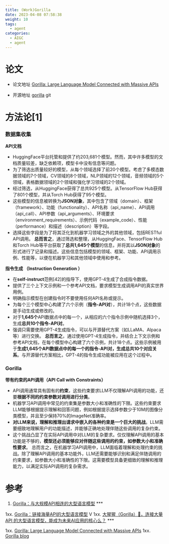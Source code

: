 ```yaml
---
title: (Work)Gorilla
date: 2023-04-08 07:58:38
weight: 10
tags:
  - agent
categories:
  - AIGC  
  - agent
---
```


<p></p>
<!-- more -->


# 论文
+ 论文地址
 [Gorilla: Large Language Model Connected with Massive APIs](https://ar5iv.labs.arxiv.org/html/2305.15334) 

+ 开源地址
 [gorilla](https://github.com/ShishirPatil/gorilla) git

# 方法论[1]
### 数据集收集 
**API文档**
- HuggingFace平台托管和提供了约203,681个模型。然而，其中许多模型的文档质量较差，缺乏依赖项，模型卡中没有信息等问题。
- 为了筛选出质量较好的模型，从每个领域选择了前20个模型。考虑了多模态数据领域的7个领域，CV领域的8个领域，NLP领域的12个领域，音频领域的5个领域，表格数据领域的2个领域和强化学习领域的2个领域。
- 经过筛选，从HuggingFace获得了总共925个模型。从TensorFlow Hub获得了801个模型，并从Torch Hub获得了95个模型。
- 这些模型的信息被转换为**JSON对象**，其中包含了领域（domain）、框架（framework）、功能（functionality）、API名称（api_name）、API调用（api_call）、API参数（api_arguments）、环境要求（environment_requirements）、示例代码（example_code）、性能（performance）和描述（description）等字段。
- 选择这些字段是为了将其泛化到机器学习领域之外的其他领域，包括RESTful API调用。
**总而言之**，通过筛选和整理，从HuggingFace、TensorFlow Hub和Torch Hub等平台获取了**总共1,645个模型**的信息，并将其以**JSON对象**的形式进行了记录和描述。这些信息包括模型的领域、框架、功能、API调用示例、性能等，以便在机器学习和其他领域中使用和参考。


**指令生成 （Instruction Generation ）**
- 在**self-instruct**范例[42]的指导下，使用GPT-4生成了合成指令数据。
- 提供了三个上下文示例和一个参考API文档，要求模型生成调用API的真实世界用例。
- 明确指示模型在创建指令时不要使用任何API名称或提示。
- 为每个三个模型中心构建了六个示例（**指令-API对**），共计18个点，这些数据是手动生成或修改的。
- 对于**1,645个**API数据点中的每一个，从相应的六个指令示例中随机选择3个，生成**总共10个指令-API对**。
- 强调只需要使用GPT-4生成指令，可以与开源替代方案（如LLaMA、Alpaca等）进行交换。
**总而言之**，通过使用GPT-4生成指令，并结合上下文示例和参考API文档，在每个模型中心构建了六个示例，共计18个点。这些示例被用于**生成1,645个API数据点中的每一个的指令-API对，生成总共10个对应关系**。与开源替代方案相比，GPT-4的指令生成功能被应用在这个过程中。

### Gorilla
**带有约束的API调用（API Call with Constraints）**
- API调用通常具有固有的**约束**，这些约束要求LLM不仅理解API调用的功能，还要**根据不同的约束参数对调用进行分类**。
- 机器学习API调用中常见的约束集是参数大小和准确性的下限。这些约束要求LLM能够根据提示理解和回答问题，例如根据提示选择参数少于10M的图像分类模型，并且至少保持70%的ImageNet准确率。
- **对LLM来说，理解和推理出请求中嵌入的各种约束是一个巨大的挑战**。LLM需要细致地理解用户的功能描述，并能够正确地处理伴随这些调用的复杂约束。
- 这个挑战凸显了在实际API调用中对LLM的复杂要求。仅仅理解API调用的基本功能是不够的，**模型还必须能够应对伴随这些调用的约束，如参数大小和准确性要求**。
总而言之，在机器学习API调用中，LLM面临着理解和处理约束的挑战。除了理解API调用的基本功能外，LLM还需要能够识别和满足伴随调用的约束要求，如参数大小和准确性的下限。这需要模型具备更细致的理解和推理能力，以满足实际API调用的复杂需求。

# 参考
1. [Gorilla：与大规模API相连的大型语言模型](https://zhuanlan.zhihu.com/p/640697382) ***

1xx. [Gorilla：链接海量API的大型语言模型](https://apposcmf8kb5033.pc.xiaoe-tech.com/live_pc/l_64a7d5afe4b09d7237a04b5b) V
1xx. [大猩猩（Gorilla）🦍，连接大量 API 的大型语言模型，能成为未来AI应用的核心么？](https://zhuanlan.zhihu.com/p/632583909) ***

1xx. [Gorilla: Large Language Model Connected with Massive APIs](https://gorilla.cs.berkeley.edu/)
1xx. [Gorilla blog](https://gorilla.cs.berkeley.edu/blog.html)

